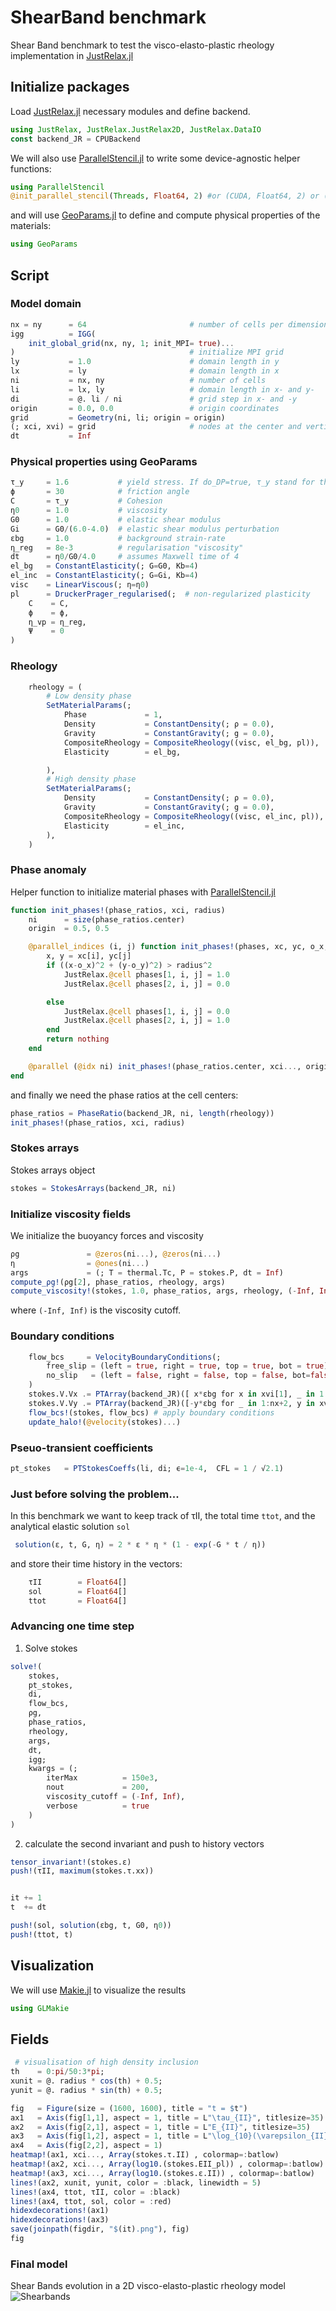 # ShearBand benchmark

Shear Band benchmark to test the visco-elasto-plastic rheology implementation in [JustRelax.jl](https://github.com/PTsolvers/JustRelax.jl)

## Initialize packages

Load [JustRelax.jl](https://github.com/PTsolvers/JustRelax.jl) necessary modules and define backend.
```julia
using JustRelax, JustRelax.JustRelax2D, JustRelax.DataIO
const backend_JR = CPUBackend
```

We will also use [ParallelStencil.jl](https://github.com/omlins/ParallelStencil.jl) to write some device-agnostic helper functions:
```julia
using ParallelStencil
@init_parallel_stencil(Threads, Float64, 2) #or (CUDA, Float64, 2) or (AMDGPU, Float64, 2)
```
and will use [GeoParams.jl](https://github.com/JuliaGeodynamics/GeoParams.jl/tree/main) to define and compute physical properties of the materials:
```julia
using GeoParams
```

## Script

### Model domain
```julia
nx = ny      = 64                       # number of cells per dimension
igg          = IGG(
    init_global_grid(nx, ny, 1; init_MPI= true)...
)                                       # initialize MPI grid
ly           = 1.0                      # domain length in y
lx           = ly                       # domain length in x
ni           = nx, ny                   # number of cells
li           = lx, ly                   # domain length in x- and y-
di           = @. li / ni               # grid step in x- and -y
origin       = 0.0, 0.0                 # origin coordinates
grid         = Geometry(ni, li; origin = origin)
(; xci, xvi) = grid                     # nodes at the center and vertices of the cells
dt           = Inf
```

### Physical properties using GeoParams
```julia
τ_y     = 1.6           # yield stress. If do_DP=true, τ_y stand for the cohesion: c*cos(ϕ)
ϕ       = 30            # friction angle
C       = τ_y           # Cohesion
η0      = 1.0           # viscosity
G0      = 1.0           # elastic shear modulus
Gi      = G0/(6.0-4.0)  # elastic shear modulus perturbation
εbg     = 1.0           # background strain-rate
η_reg   = 8e-3          # regularisation "viscosity"
dt      = η0/G0/4.0     # assumes Maxwell time of 4
el_bg   = ConstantElasticity(; G=G0, Kb=4)
el_inc  = ConstantElasticity(; G=Gi, Kb=4)
visc    = LinearViscous(; η=η0)
pl      = DruckerPrager_regularised(;  # non-regularized plasticity
    C    = C,
    ϕ    = ϕ,
    η_vp = η_reg,
    Ψ    = 0
)
```
### Rheology
```julia
    rheology = (
        # Low density phase
        SetMaterialParams(;
            Phase             = 1,
            Density           = ConstantDensity(; ρ = 0.0),
            Gravity           = ConstantGravity(; g = 0.0),
            CompositeRheology = CompositeRheology((visc, el_bg, pl)),
            Elasticity        = el_bg,

        ),
        # High density phase
        SetMaterialParams(;
            Density           = ConstantDensity(; ρ = 0.0),
            Gravity           = ConstantGravity(; g = 0.0),
            CompositeRheology = CompositeRheology((visc, el_inc, pl)),
            Elasticity        = el_inc,
        ),
    )
```

### Phase anomaly
Helper function to initialize material phases with [ParallelStencil.jl](https://github.com/omlins/ParallelStencil.jl)
```julia
function init_phases!(phase_ratios, xci, radius)
    ni      = size(phase_ratios.center)
    origin  = 0.5, 0.5

    @parallel_indices (i, j) function init_phases!(phases, xc, yc, o_x, o_y, radius)
        x, y = xc[i], yc[j]
        if ((x-o_x)^2 + (y-o_y)^2) > radius^2
            JustRelax.@cell phases[1, i, j] = 1.0
            JustRelax.@cell phases[2, i, j] = 0.0

        else
            JustRelax.@cell phases[1, i, j] = 0.0
            JustRelax.@cell phases[2, i, j] = 1.0
        end
        return nothing
    end

    @parallel (@idx ni) init_phases!(phase_ratios.center, xci..., origin..., radius)
end

```

and finally we need the phase ratios at the cell centers:
```julia
phase_ratios = PhaseRatio(backend_JR, ni, length(rheology))
init_phases!(phase_ratios, xci, radius)
```

### Stokes arrays

Stokes arrays object
```julia
stokes = StokesArrays(backend_JR, ni)
```

### Initialize viscosity fields

We initialize the buoyancy forces and viscosity
```julia
ρg               = @zeros(ni...), @zeros(ni...)
η                = @ones(ni...)
args             = (; T = thermal.Tc, P = stokes.P, dt = Inf)
compute_ρg!(ρg[2], phase_ratios, rheology, args)
compute_viscosity!(stokes, 1.0, phase_ratios, args, rheology, (-Inf, Inf))
```
where `(-Inf, Inf)` is the viscosity cutoff.

### Boundary conditions
```julia
    flow_bcs     = VelocityBoundaryConditions(;
        free_slip = (left = true, right = true, top = true, bot = true),
        no_slip   = (left = false, right = false, top = false, bot=false),
    )
    stokes.V.Vx .= PTArray(backend_JR)([ x*εbg for x in xvi[1], _ in 1:ny+2])
    stokes.V.Vy .= PTArray(backend_JR)([-y*εbg for _ in 1:nx+2, y in xvi[2]])
    flow_bcs!(stokes, flow_bcs) # apply boundary conditions
    update_halo!(@velocity(stokes)...)

```

### Pseuo-transient coefficients
```julia
pt_stokes   = PTStokesCoeffs(li, di; ϵ=1e-4,  CFL = 1 / √2.1)
```

### Just before solving the problem...
In this benchmark we want to keep track of τII, the total time `ttot`, and the analytical elastic solution `sol`
```julia
 solution(ε, t, G, η) = 2 * ε * η * (1 - exp(-G * t / η))
```
and store their time history in the vectors:
```julia
    τII        = Float64[]
    sol        = Float64[]
    ttot       = Float64[]
```

### Advancing one time step

1. Solve stokes
```julia
solve!(
    stokes,
    pt_stokes,
    di,
    flow_bcs,
    ρg,
    phase_ratios,
    rheology,
    args,
    dt,
    igg;
    kwargs = (;
        iterMax          = 150e3,
        nout             = 200,
        viscosity_cutoff = (-Inf, Inf),
        verbose          = true
    )
)
```
2. calculate the second invariant and push to history vectors
```julia
tensor_invariant!(stokes.ε)
push!(τII, maximum(stokes.τ.xx))


it += 1
t  += dt

push!(sol, solution(εbg, t, G0, η0))
push!(ttot, t)
```
## Visualization
We will use [Makie.jl](https://github.com/MakieOrg/Makie.jl) to visualize the results
```julia
using GLMakie
```

## Fields
```julia
 # visualisation of high density inclusion
th    = 0:pi/50:3*pi;
xunit = @. radius * cos(th) + 0.5;
yunit = @. radius * sin(th) + 0.5;

fig   = Figure(size = (1600, 1600), title = "t = $t")
ax1   = Axis(fig[1,1], aspect = 1, title = L"\tau_{II}", titlesize=35)
ax2   = Axis(fig[2,1], aspect = 1, title = L"E_{II}", titlesize=35)
ax3   = Axis(fig[1,2], aspect = 1, title = L"\log_{10}(\varepsilon_{II})", titlesize=35)
ax4   = Axis(fig[2,2], aspect = 1)
heatmap!(ax1, xci..., Array(stokes.τ.II) , colormap=:batlow)
heatmap!(ax2, xci..., Array(log10.(stokes.EII_pl)) , colormap=:batlow)
heatmap!(ax3, xci..., Array(log10.(stokes.ε.II)) , colormap=:batlow)
lines!(ax2, xunit, yunit, color = :black, linewidth = 5)
lines!(ax4, ttot, τII, color = :black)
lines!(ax4, ttot, sol, color = :red)
hidexdecorations!(ax1)
hidexdecorations!(ax3)
save(joinpath(figdir, "$(it).png"), fig)
fig
```

### Final model
Shear Bands evolution in a 2D visco-elasto-plastic rheology model
![Shearbands](../assets/movies/DP_nx2058_2D.gif)
